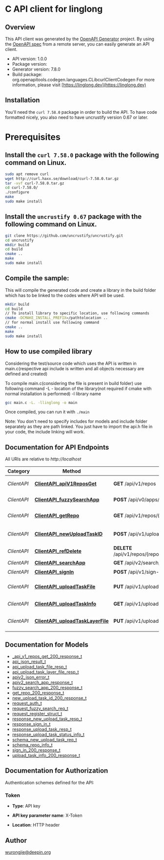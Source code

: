 # C API client for linglong

## Overview

This API client was generated by the [OpenAPI Generator](https://openapi-generator.tech) project. By using the [OpenAPI spec](https://openapis.org) from a remote server, you can easily generate an API client.

- API version: 1.0.0
- Package version:
- Generator version: 7.8.0
- Build package: org.openapitools.codegen.languages.CLibcurlClientCodegen
  For more information, please visit [https://linglong.dev](https://linglong.dev)

## Installation

You'll need the `curl 7.58.0` package in order to build the API. To have code formatted nicely, you also need to have uncrustify version 0.67 or later.

# Prerequisites

## Install the `curl 7.58.0` package with the following command on Linux.

```bash
sudo apt remove curl
wget http://curl.haxx.se/download/curl-7.58.0.tar.gz
tar -xvf curl-7.58.0.tar.gz
cd curl-7.58.0/
./configure
make
sudo make install
```

## Install the `uncrustify 0.67` package with the following command on Linux.

```bash
git clone https://github.com/uncrustify/uncrustify.git
cd uncrustify
mkdir build
cd build
cmake ..
make
sudo make install
```

## Compile the sample:

This will compile the generated code and create a library in the build folder which has to be linked to the codes where API will be used.

```bash
mkdir build
cd build
// To install library to specific location, use following commands
cmake -DCMAKE_INSTALL_PREFIX=/pathtolocation ..
// for normal install use following command
cmake ..
make
sudo make install
```

## How to use compiled library

Considering the test/source code which uses the API is written in main.c(respective api include is written and all objects necessary are defined and created)

To compile main.c(considering the file is present in build folder) use following command
-L - location of the library(not required if cmake with normal installation is performed)
-l library name

```bash
gcc main.c -L. -llinglong -o main
```

Once compiled, you can run it with `./main`

Note: You don't need to specify includes for models and include folder separately as they are path linked. You just have to import the api.h file in your code, the include linking will work.

## Documentation for API Endpoints

All URIs are relative to _http://localhost_

| Category    | Method                                                                               | HTTP request                                                                      | Description                      |
| ----------- | ------------------------------------------------------------------------------------ | --------------------------------------------------------------------------------- | -------------------------------- |
| _ClientAPI_ | [**ClientAPI_apiV1ReposGet**](docs/ClientAPI.md#ClientAPI_apiV1ReposGet)             | **GET** /api/v1/repos                                                             | 查看仓库列表                     |
| _ClientAPI_ | [**ClientAPI_fuzzySearchApp**](docs/ClientAPI.md#ClientAPI_fuzzySearchApp)           | **POST** /api/v0/apps/fuzzysearchapp                                              | 模糊查找App                      |
| _ClientAPI_ | [**ClientAPI_getRepo**](docs/ClientAPI.md#ClientAPI_getRepo)                         | **GET** /api/v1/repos/{repo}                                                      | 查看仓库信息                     |
| _ClientAPI_ | [**ClientAPI_newUploadTaskID**](docs/ClientAPI.md#ClientAPI_newUploadTaskID)         | **POST** /api/v1/upload-tasks                                                     | generate a new upload task id    |
| _ClientAPI_ | [**ClientAPI_refDelete**](docs/ClientAPI.md#ClientAPI_refDelete)                     | **DELETE** /api/v1/repos/{repo}/refs/{channel}/{app_id}/{version}/{arch}/{module} | delete a ref from repo           |
| _ClientAPI_ | [**ClientAPI_searchApp**](docs/ClientAPI.md#ClientAPI_searchApp)                     | **GET** /api/v2/search/apps                                                       | 查找App                          |
| _ClientAPI_ | [**ClientAPI_signIn**](docs/ClientAPI.md#ClientAPI_signIn)                           | **POST** /api/v1/sign-in                                                          | 登陆帐号                         |
| _ClientAPI_ | [**ClientAPI_uploadTaskFile**](docs/ClientAPI.md#ClientAPI_uploadTaskFile)           | **PUT** /api/v1/upload-tasks/{task_id}/tar                                        | upload tgz file to upload task   |
| _ClientAPI_ | [**ClientAPI_uploadTaskInfo**](docs/ClientAPI.md#ClientAPI_uploadTaskInfo)           | **GET** /api/v1/upload-tasks/{task_id}/status                                     | get upload task status           |
| _ClientAPI_ | [**ClientAPI_uploadTaskLayerFile**](docs/ClientAPI.md#ClientAPI_uploadTaskLayerFile) | **PUT** /api/v1/upload-tasks/{task_id}/layer                                      | upload layer file to upload task |

## Documentation for Models

- [\_api_v1_repos_get_200_response_t](docs/_api_v1_repos_get_200_response.md)
- [api_json_result_t](docs/api_json_result.md)
- [api_upload_task_file_resp_t](docs/api_upload_task_file_resp.md)
- [api_upload_task_layer_file_resp_t](docs/api_upload_task_layer_file_resp.md)
- [apiv2_json_error_t](docs/apiv2_json_error.md)
- [apiv2_search_app_response_t](docs/apiv2_search_app_response.md)
- [fuzzy_search_app_200_response_t](docs/fuzzy_search_app_200_response.md)
- [get_repo_200_response_t](docs/get_repo_200_response.md)
- [new_upload_task_id_200_response_t](docs/new_upload_task_id_200_response.md)
- [request_auth_t](docs/request_auth.md)
- [request_fuzzy_search_req_t](docs/request_fuzzy_search_req.md)
- [request_register_struct_t](docs/request_register_struct.md)
- [response_new_upload_task_resp_t](docs/response_new_upload_task_resp.md)
- [response_sign_in_t](docs/response_sign_in.md)
- [response_upload_task_resp_t](docs/response_upload_task_resp.md)
- [response_upload_task_status_info_t](docs/response_upload_task_status_info.md)
- [schema_new_upload_task_req_t](docs/schema_new_upload_task_req.md)
- [schema_repo_info_t](docs/schema_repo_info.md)
- [sign_in_200_response_t](docs/sign_in_200_response.md)
- [upload_task_info_200_response_t](docs/upload_task_info_200_response.md)

## Documentation for Authorization

Authentication schemes defined for the API:

### Token

- **Type**: API key

- **API key parameter name**: X-Token
- **Location**: HTTP header

## Author

wurongjie@deepin.org
